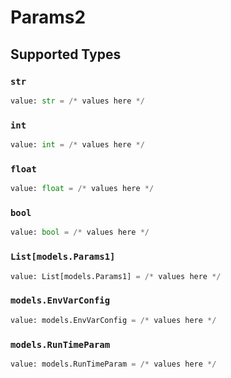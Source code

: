# Params2


## Supported Types

### `str`

```python
value: str = /* values here */
```

### `int`

```python
value: int = /* values here */
```

### `float`

```python
value: float = /* values here */
```

### `bool`

```python
value: bool = /* values here */
```

### `List[models.Params1]`

```python
value: List[models.Params1] = /* values here */
```

### `models.EnvVarConfig`

```python
value: models.EnvVarConfig = /* values here */
```

### `models.RunTimeParam`

```python
value: models.RunTimeParam = /* values here */
```


